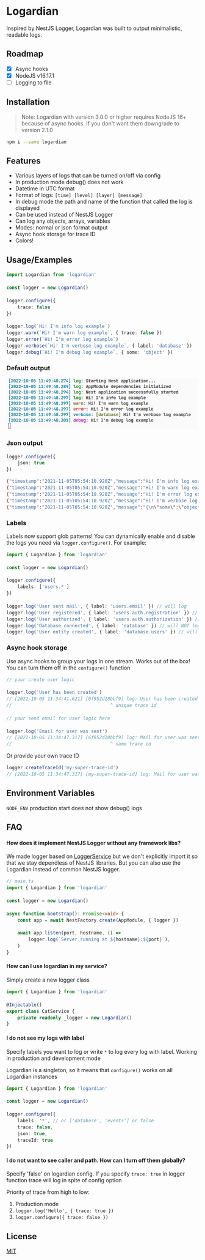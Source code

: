 # Logardian

Inspired by NestJS Logger, Logardian was built to output minimalistic, readable logs.

## Roadmap

- [x] Async hooks
- [x] NodeJS v16.17.1
- [ ] Logging to file

## Installation

> Note: Logardian with version 3.0.0 or higher requires NodeJS 16+ because of async hooks. If you don't want them downgrade to version 2.1.0

```bash
npm i --save logardian
```
    
## Features

- Various layers of logs that can be turned on/off via config
- In production mode debug() does not work
- Datetime in UTC format
- Format of logs: `[time] [level] [layer] [message]`
- In debug mode the path and name of the function that called the log is displayed
- Can be used instead of NestJS Logger
- Can log any objects, arrays, variables
- Modes: normal or json format output
- Async hook storage for trace ID
- Colors!

  
## Usage/Examples

```ts
import Logardian from 'logardian'

const logger = new Logardian()

logger.configure({
    trace: false
})

logger.log(`Hi! I'm info log example`)
logger.warn(`Hi! I'm warn log example`, { trace: false })
logger.error(`Hi! I'm error log example`)
logger.verbose(`Hi! I'm verbose log example`, { label: 'database' })
logger.debug(`Hi! I'm debug log example`, { some: 'object' })
```

### Default output

![](./images/logs.png)


### Json output

```ts
logger.configure({
    json: true
})
```

```bash
{"timestamp":"2021-11-05T05:54:10.920Z","message":"Hi! I'm info log example","level":"log"}
{"timestamp":"2021-11-05T05:54:10.920Z","message":"Hi! I'm warn log example","level":"warn"}
{"timestamp":"2021-11-05T05:54:10.920Z","message":"Hi! I'm error log example","level":"error"}
{"timestamp":"2021-11-05T05:54:10.920Z","message":"Hi! I'm verbose log example","level":"verbose","label":"database"}
{"timestamp":"2021-11-05T05:54:10.920Z","message":"{\n\"some\":\"object\"\n}","level":"debug"}
```

### Labels

Labels now support glob patterns! You can dynamically enable and disable the logs you need via `logger.configure()`. For example:

```ts
import { Logardian } from 'logardian'

const logger = new Logardian()

logger.configure({
    labels: ['users.*']
})

logger.log('User sent mail', { label: 'users.email' }) // will log
logger.log('User registered', { label: 'users.auth.registration' }) // will log
logger.log('User authorized', { label: 'users.auth.authorization' }) // will log
logger.log('Database connected', { label: 'database' }) // will NOT log
logger.log('User entity created', { label: 'database.users' }) // will NOT log
```

### Async hook storage

Use async hooks to group your logs in one stream. Works out of the box! You can turn them off in the `configure()` function

```ts
// your create user logic

logger.log('User has been created')
// [2022-10-05 11:34:41.621] [6f952d18bbf9] log: User has been created
//                                    ^ unique trace id

// your send email for user logic here

logger.log('Email for user was sent')
// [2022-10-05 11:34:47.317] [6f952d18bbf9] log: Mail for user was sent
//                                    ^ same trace id
```

Or provide your own trace ID

```ts
logger.createTraceId('my-super-trace-id')
// [2022-10-05 11:34:47.317] [my-super-trace-id] log: Mail for user was sent
```

## Environment Variables

`NODE_ENV` production start does not show debug() logs

## FAQ

#### How does it implement NestJS Logger without any framework libs?

We made logger based on [LoggerService](https://github.com/nestjs/nest/blob/master/packages/common/services/logger.service.ts) but we don't explicitly import it so that we stay dependless of NestJS libraries. But you can also use the Logardian instead of common NestJS logger.

```ts
// main.ts
import { Logardian } from 'logardian'

const logger = new Logardian()

async function bootstrap(): Promise<void> {
    const app = await NestFactory.create(AppModule, { logger })

    await app.listen(port, hostname, () =>
        logger.log(`Server running at ${hostname}:${port}`),
    )
}
```

#### How can I use logardian in my service?

Simply create a new logger class

```ts
import { Logardian } from 'logardian'

@Injectable()
export class CatService {
    private readonly _logger = new Logardian()
}
```

#### I do not see my logs with label

Specify labels you want to log or write `*` to log every log with label. 
Working in production and development mode

Logardian is a singleton, so it means that `configure()` works on all Logardian instances

```ts
import { Logardian } from 'logardian'

const logger = new Logardian()

logger.configure({
    labels: '*', // or ['database', 'events'] or false
    trace: false,
    json: true,
    traceId: true
})
```

#### I do not want to see caller and path. How can I turn off them globally?

Specify 'false' on logardian config. If you specify `trace: true` in logger function trace will log in spite of config option

Priority of trace from high to low:

1. Production mode
2. `logger.log('Hello', { trace: true })`
3. `logger.configure({ trace: false })`



## License


[MIT](https://github.com/i-link-pro-team/logardian/blob/main/LICENSE)

  
